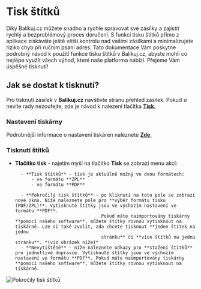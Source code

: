 ﻿---
sidebar_position: 1
---

# Tisk štítků

Díky Balíkuj.cz můžete snadno a rychle spravovat své zásilky a zajistit rychlý a bezproblémový proces doručení. S funkcí tisku štítků přímo z aplikace získáváte ještě větší kontrolu nad vašimi zásilkami
a minimalizujete riziko chyb při ručním psaní adres. Tato dokumentace Vám poskytne podrobný návod k použití funkce tisku štítků v Balíkuj.cz, abyste mohli co nejlépe využít všech výhod, které naše platforma nabízí. 
Přejeme Vám úspěšné tisknutí!

## Jak se dostat k tisknutí?

Pro tisknutí zásilek v **Balíkuj.cz** navštivte stranu přehled zásilek. Pokud si nevíte rady nezoufejte, zde je návod k nalezení tlačítka [**Tisk**.](/docs/documentation/packages/package-overview#akce-se-zásilkami)

### Nastavení tiskárny

Podrobnější informace o nastavení tiskáren naleznete  [**Zde**.](/docs/documentation/settings/printers/printer-overview.md)

### Tisknutí štítků

- **Tlačítko tisk** - najetím myší na tlačítko **Tisk** se zobrazí menu akcí:

		- **Tisk štítků** - tisk je aktuálně možný ve dvou formátech:
			- ve formátu **ZPL**
			- ve formátu **PDF**

		- **Pokročilý tisk štítků** - po kliknutí na toto pole se zobrazí nové okno. Níže naleznete pole pro **výběr formátu tisku (PDF/ZPL)**. Vytisknuté štítky jsou ve výchozím nastavení ve formátu **PDF**.
									  Pokud máte naimportovány tiskárny **pomocí našeho software**, můžete štítky rovnou vytisknout na tiskárně. Lze si také zvolit, zda chcete tisknout **jeden štítek na jednu 
									  stránku** či **více štítků na jednu stránku**. *(viz obrázek níže)*
		- **Nevytištěné** - níže naleznete odkazy pro **stažení štítků** pro jednotlivé dopravce. Vytisknuté štítky jsou ve výchozím nastavení ve formátu **PDF**. Pokud máte naimportovány tiskárny **pomocí našeho software**, můžete štítky rovnou vytisknout na tiskárně.

![Pokročilý tisk štítků](/img/package/overview/advanced-print.png)


